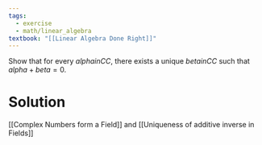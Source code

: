 ```yaml
---
tags:
  - exercise
  - math/linear_algebra
textbook: "[[Linear Algebra Done Right]]"
---
```

Show that for every $alpha in CC$, there exists a unique $beta in CC$ such that $alpha + beta = 0$.
# Solution
[[Complex Numbers form a Field]] and [[Uniqueness of additive inverse in Fields]]